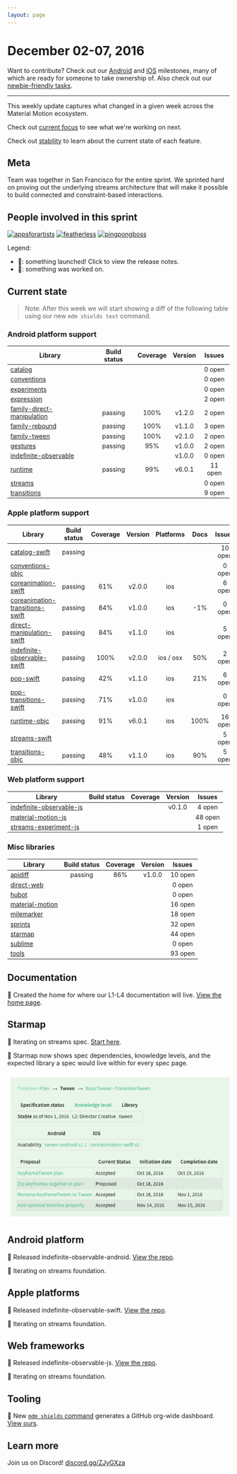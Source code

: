 ```yaml
---
layout: page
---
```


# December 02-07, 2016

Want to contribute? Check out our [Android](https://material-motion.github.io/milemarker/index.html?filterby=android) and
[iOS](https://material-motion.github.io/milemarker/index.html?filterby=appleos) milestones, many of
which are ready for someone to take ownership of. Also check out our
[newbie-friendly tasks](https://material-motion.github.io/milemarker/newbie.html?filterby=appleos).

---

This weekly update captures what changed in a given week across the Material Motion ecosystem.

Check out [current focus](current_focus) to see what we're working on next.

Check out [stability](stability) to learn about the current state of each feature.

## Meta

Team was together in San Francisco for the entire sprint. We sprinted hard on proving out the
underlying streams architecture that will make it possible to build connected and constraint-based
interactions.

## People involved in this sprint

[![appsforartists](https://avatars0.githubusercontent.com/u/926648?v=3&s=100)](https://github.com/appsforartists)
[![featherless](https://avatars0.githubusercontent.com/u/45670?v=3&s=100)](https://github.com/jverkoey)
[![pingpongboss](https://avatars0.githubusercontent.com/u/719914?v=3&s=100)](https://github.com/pingpongboss)

Legend:

- 🎉: something launched! Click to view the release notes.
- 📝: something was worked on.

## Current state

> Note: After this week we will start showing a diff of the following table using our new
> `mdm shields text` command.

### Android platform support

| Library | Build status | Coverage | Version | Issues |
|---------|:------------:|:--------:|:-------:|:------:|
| [catalog](https://github.com/material-motion/catalog-android/) |  |  |  | 0 open |
| [conventions](https://github.com/material-motion/conventions-android/) |  |  |  | 0 open |
| [experiments](https://github.com/material-motion/experiments-android/) |  |  |  | 0 open |
| [expression](https://github.com/material-motion/expression-android/) |  |  |  | 2 open |
| [family-direct-manipulation](https://github.com/material-motion/family-direct-manipulation-android/) | passing | 100% | v1.2.0 | 2 open |
| [family-rebound](https://github.com/material-motion/family-rebound-android/) | passing | 100% | v1.1.0 | 3 open |
| [family-tween](https://github.com/material-motion/family-tween-android/) | passing | 100% | v2.1.0 | 2 open |
| [gestures](https://github.com/material-motion/gestures-android/) | passing | 95% | v1.0.0 | 2 open |
| [indefinite-observable](https://github.com/material-motion/indefinite-observable-android/) |  |  | v1.0.0 | 0 open |
| [runtime](https://github.com/material-motion/runtime-android/) | passing | 99% | v6.0.1 | 11 open |
| [streams](https://github.com/material-motion/streams-android/) |  |  |  | 0 open |
| [transitions](https://github.com/material-motion/transitions-android/) |  |  |  | 9 open |

### Apple platform support

| Library | Build status | Coverage | Version | Platforms | Docs | Issues |
|---------|:------------:|:--------:|:-------:|:---------:|:----:|:------:|
| [catalog-swift](https://github.com/material-motion/catalog-swift) | passing |  |  |  |  | 10 open |
| [conventions-objc](https://github.com/material-motion/conventions-objc) |  |  |  |  |  | 0 open |
| [coreanimation-swift](https://github.com/material-motion/coreanimation-swift) | passing | 61% | v2.0.0 | ios |  | 6 open |
| [coreanimation-transitions-swift](https://github.com/material-motion/coreanimation-transitions-swift) | passing | 84% | v1.0.0 | ios | -1% | 0 open |
| [direct-manipulation-swift](https://github.com/material-motion/direct-manipulation-swift) | passing | 84% | v1.1.0 | ios |  | 5 open |
| [indefinite-observable-swift](https://github.com/material-motion/indefinite-observable-swift) | passing | 100% | v2.0.0 | ios / osx | 50% | 2 open |
| [pop-swift](https://github.com/material-motion/pop-swift) | passing | 42% | v1.1.0 | ios | 21% | 6 open |
| [pop-transitions-swift](https://github.com/material-motion/pop-transitions-swift) | passing | 71% | v1.0.0 | ios |  | 0 open |
| [runtime-objc](https://github.com/material-motion/runtime-objc) | passing | 91% | v6.0.1 | ios | 100% | 16 open |
| [streams-swift](https://github.com/material-motion/streams-swift) |  |  |  |  |  | 5 open |
| [transitions-objc](https://github.com/material-motion/transitions-objc) | passing | 48% | v1.1.0 | ios | 90% | 5 open |

### Web platform support

| Library | Build status | Coverage | Version | Issues |
|---------|:------------:|:--------:|:-------:|:------:|
| [indefinite-observable-js](https://github.com/material-motion/indefinite-observable-js) |  |  | v0.1.0 | 4 open |
| [material-motion-js](https://github.com/material-motion/material-motion-js) |  |  |  | 48 open |
| [streams-experiment-js](https://github.com/material-motion/streams-experiment-js) |  |  |  | 1 open |

### Misc libraries

| Library | Build status | Coverage | Version | Issues |
|---------|:------------:|:--------:|:-------:|:------:|
| [apidiff](https://github.com/material-motion/apidiff/) | passing | 86% | v1.0.0 | 10 open |
| [direct-web](https://github.com/material-motion/direct-web/) |  |  |  | 0 open |
| [hubot](https://github.com/material-motion/hubot/) |  |  |  | 0 open |
| [material-motion](https://github.com/material-motion/material-motion/) |  |  |  | 16 open |
| [milemarker](https://github.com/material-motion/milemarker/) |  |  |  | 18 open |
| [sprints](https://github.com/material-motion/sprints/) |  |  |  | 32 open |
| [starmap](https://github.com/material-motion/starmap/) |  |  |  | 44 open |
| [sublime](https://github.com/material-motion/sublime/) |  |  |  | 0 open |
| [tools](https://github.com/material-motion/tools/) |  |  |  | 93 open |

## Documentation

📝 Created the home for where our L1-L4 documentation will live. [View the home page](https://material-motion.github.io/material-motion/documentation/).

## Starmap

📝 Iterating on streams spec. [Start here](https://material-motion.github.io/material-motion/starmap/specifications/streams/IndefiniteObservable).

🎉 Starmap now shows spec dependencies, knowledge levels, and the expected library a spec would live
   within for every spec page.

![](2016-12-07-starmap.png)

## Android platform

🎉 Released indefinite-observable-android. [View the repo](https://github.com/material-motion/indefinite-observable-android).

📝 Iterating on streams foundation.

## Apple platforms

🎉 Released indefinite-observable-swift. [View the repo](https://github.com/material-motion/indefinite-observable-swift).

📝 Iterating on streams foundation.

## Web frameworks

🎉 Released indefinite-observable-js. [View the repo](https://github.com/material-motion/indefinite-observable-js).

📝 Iterating on streams foundation.

## Tooling

🎉 New [`mdm shields` command](https://github.com/material-motion/tools/blob/develop/contributor_tools/shields/index.js) generates a GitHub org-wide dashboard. [View ours](https://material-motion.github.io/material-motion/).

## Learn more

Join us on Discord! [discord.gg/ZJyGXza](https://discord.gg/ZJyGXza)

